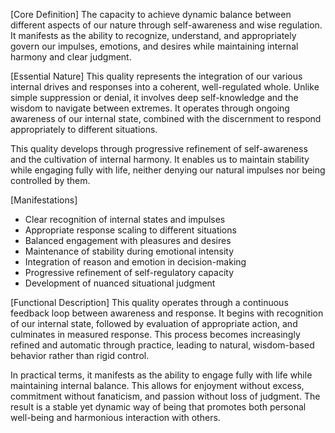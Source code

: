 [Core Definition]
The capacity to achieve dynamic balance between different aspects of our nature through self-awareness and wise regulation. It manifests as the ability to recognize, understand, and appropriately govern our impulses, emotions, and desires while maintaining internal harmony and clear judgment.

[Essential Nature]
This quality represents the integration of our various internal drives and responses into a coherent, well-regulated whole. Unlike simple suppression or denial, it involves deep self-knowledge and the wisdom to navigate between extremes. It operates through ongoing awareness of our internal state, combined with the discernment to respond appropriately to different situations.

This quality develops through progressive refinement of self-awareness and the cultivation of internal harmony. It enables us to maintain stability while engaging fully with life, neither denying our natural impulses nor being controlled by them.

[Manifestations]
- Clear recognition of internal states and impulses
- Appropriate response scaling to different situations
- Balanced engagement with pleasures and desires
- Maintenance of stability during emotional intensity
- Integration of reason and emotion in decision-making
- Progressive refinement of self-regulatory capacity
- Development of nuanced situational judgment

[Functional Description]
This quality operates through a continuous feedback loop between awareness and response. It begins with recognition of our internal state, followed by evaluation of appropriate action, and culminates in measured response. This process becomes increasingly refined and automatic through practice, leading to natural, wisdom-based behavior rather than rigid control.

In practical terms, it manifests as the ability to engage fully with life while maintaining internal balance. This allows for enjoyment without excess, commitment without fanaticism, and passion without loss of judgment. The result is a stable yet dynamic way of being that promotes both personal well-being and harmonious interaction with others.